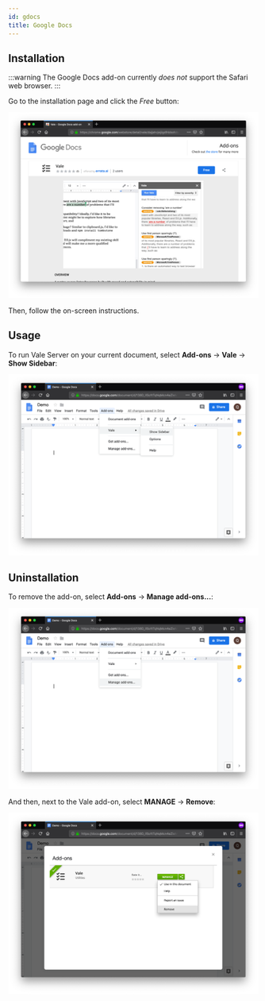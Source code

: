 ```yaml
---
id: gdocs
title: Google Docs
---
```


## Installation

:::warning
The Google Docs add-on currently *does not* support the Safari web browser.
:::

Go to the installation page and click the *Free* button:

<img src="assets/ui/Google/free.png">

Then, follow the on-screen instructions.

## Usage

To run Vale Server on your current document, select
**Add-ons** &rarr; **Vale** &rarr; **Show Sidebar**:

<img src="assets/ui/Google/menu.png">

## Uninstallation

To remove the add-on, select **Add-ons** &rarr; **Manage add-ons...**:

<img src="assets/ui/Google/manage.png">

And then, next to the Vale add-on, select **MANAGE** &rarr; **Remove**:

<img src="assets/ui/Google/remove.png">
